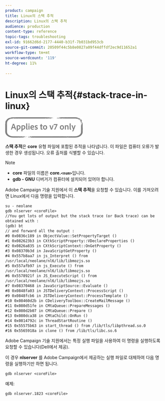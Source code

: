```yaml
---
product: campaign
title: Linux의 스택 추적
description: Linux의 스택 추적
audience: production
content-type: reference
topic-tags: troubleshooting
exl-id: 91662d6d-2177-4440-b31f-7b031bd953cb
source-git-commit: 20509f44c5b8e0827a09f44dffdf2ec9d11652a1
workflow-type: tm+mt
source-wordcount: '119'
ht-degree: 11%

---
```


# Linux의 스택 추적{#stack-trace-in-linux}

![](../../assets/v7-only.svg)

**스택 추적**&#x200B;은 **core** 유형 파일에 포함된 추적을 나타냅니다. 이 파일은 컴퓨터 오류가 발생한 경우 생성됩니다. 오류 출처를 식별할 수 있습니다.

>[!NOTE]
>
>* **core** 파일의 이름은 **core.`<num>`**&#x200B;입니다.
>* **gdb - GNU** 디버거가 컴퓨터에 설치되어 있어야 합니다.

>


Adobe Campaign 기술 지원에서 이 **스택 추적**&#x200B;을 요청할 수 있습니다. 이를 가져오려면 Linux에서 다음 명령을 입력합니다.

```
su - neolane
gdb nlserver <coreFile>
//You get lots of output but the stack trace (or Back trace) can be obtained with : 
(gdb) bt
// and forward all the output : 
#0 0x0836c189 in ObjectValue::SetPropertyTarget ()
#1 0x082623b3 in CXtkScriptProperty::VDeclareProperties ()
#2 0x0826a835 in CXtkScriptContext::OnGetProperty ()
#3 0x08370b3d in JavaScriptGetProperty ()
#4 0x557b8aa7 in js_Interpret () from /usr/local/neolane/nl6/lib/libmozjs.so
#5 0x557afb97 in js_Execute () from /usr/local/neolane/nl6/lib/libmozjs.so
#6 0x5578921f in JS_ExecuteScript () from /usr/local/neolane/nl6/lib/libmozjs.so
#7 0x08370468 in JavaScriptSource::Evaluate ()
#8 0x0848fa03 in JSTDeliveryContext::ProcessScript ()
#9 0x0848fcb6 in JSTDeliveryContext::ProcessTemplate ()
#10 0x08460d2b in CDeliveryToolbox::CreateMailMessage ()
#11 0x080d51fe in CMtaQueue::PrepareMessages ()
#12 0x080d2b07 in CMtaQueue::Prepare ()
#13 0x080dca38 in CMtaChild::OnRun ()
#14 0x0814792c in ThreadStartRoutine ()
#15 0x55575b63 in start_thread () from /lib/tls/libpthread.so.0
#16 0x5565918a in clone () from /lib/tls/libc.so.6
```

Adobe Campaign 기술 지원에서는 특정 실행 파일을 사용하여 이 명령을 실행하도록 요청할 수 있습니다(Dell에서 제공).

이 경우 **nlserver** 를 Adobe Campaign에서 제공하는 실행 파일로 대체하여 다음 명령을 실행하기만 하면 됩니다.

```
gdb nlserver <coreFile>
```

예제:

```
gdb nlserver.1823 <coreFile>
```
